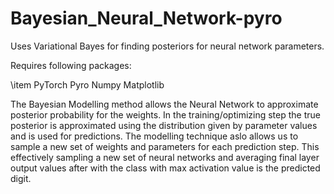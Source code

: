 # Bayesian_Neural_Network-pyro


Uses Variational Bayes for finding posteriors for neural network parameters. 

Requires following packages:

\item PyTorch
Pyro
Numpy
Matplotlib

The Bayesian Modelling method allows the Neural Network to approximate posterior probability for the weights. 
In the training/optimizing step the true posterior is approximated using the distribution given by parameter values and is used 
for predictions. The modelling technique aslo allows us to sample a new set of weights and parameters for each prediction step.
This effectively sampling a new set of neural networks and averaging final layer output values after with the class with 
max activation value is the predicted digit.


